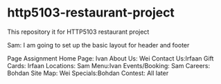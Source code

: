 # http5103-restaurant-project
This repository it for HTTP5103 restaurant project

Sam: I am going to set up the basic layout for header and footer

Page Assignment
Home Page: Ivan
About Us: Wei
Contact Us:Irfaan
Gift Cards: Irfaan
Locations: Sam
Menu:Ivan
Events/Booking: Sam
Careers: Bohdan
Site Map: Wei
Specials:Bohdan
Contest: All later